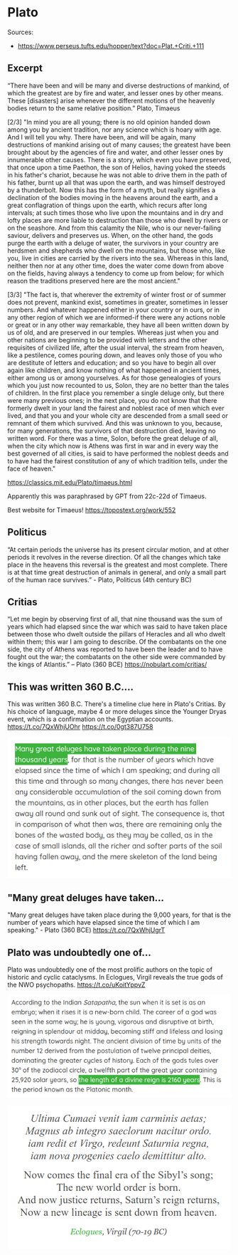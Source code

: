 # Plato

Sources:
- https://www.perseus.tufts.edu/hopper/text?doc=Plat.+Criti.+111

## Excerpt

“There have been and will be many and diverse destructions of mankind, of which the greatest are by fire and water, and lesser ones by other means. These [disasters] arise whenever the different motions of the heavenly bodies return to the same relative position.” Plato, Timaeus

[2/3] "In mind you are all young; there is no old opinion handed down among you by ancient tradition, nor any science which is hoary with age. And I will tell you why. There have been, and will be again, many destructions of mankind arising out of many causes; the greatest have been brought about by the agencies of fire and water, and other lesser ones by innumerable other causes. There is a story, which even you have preserved, that once upon a time Paethon, the son of Helios, having yoked the steeds in his father's chariot, because he was not able to drive them in the path of his father, burnt up all that was upon the earth, and was himself destroyed by a thunderbolt. Now this has the form of a myth, but really signifies a declination of the bodies moving in the heavens around the earth, and a great conflagration of things upon the earth, which recurs after long intervals; at such times those who live upon the mountains and in dry and lofty places are more liable to destruction than those who dwell by rivers or on the seashore. And from this calamity the Nile, who is our never-failing saviour, delivers and preserves us. When, on the other hand, the gods purge the earth with a deluge of water, the survivors in your country are herdsmen and shepherds who dwell on the mountains, but those who, like you, live in cities are carried by the rivers into the sea. Whereas in this land, neither then nor at any other time, does the water come down from above on the fields, having always a tendency to come up from below; for which reason the traditions preserved here are the most ancient."

[3/3] "The fact is, that wherever the extremity of winter frost or of summer does not prevent, mankind exist, sometimes in greater, sometimes in lesser numbers. And whatever happened either in your country or in ours, or in any other region of which we are informed-if there were any actions noble or great or in any other way remarkable, they have all been written down by us of old, and are preserved in our temples. Whereas just when you and other nations are beginning to be provided with letters and the other requisites of civilized life, after the usual interval, the stream from heaven, like a pestilence, comes pouring down, and leaves only those of you who are destitute of letters and education; and so you have to begin all over again like children, and know nothing of what happened in ancient times, either among us or among yourselves. As for those genealogies of yours which you just now recounted to us, Solon, they are no better than the tales of children. In the first place you remember a single deluge only, but there were many previous ones; in the next place, you do not know that there formerly dwelt in your land the fairest and noblest race of men which ever lived, and that you and your whole city are descended from a small seed or remnant of them which survived. And this was unknown to you, because, for many generations, the survivors of that destruction died, leaving no written word. For there was a time, Solon, before the great deluge of all, when the city which now is Athens was first in war and in every way the best governed of all cities, is said to have performed the noblest deeds and to have had the fairest constitution of any of which tradition tells, under the face of heaven."

https://classics.mit.edu/Plato/timaeus.html

Apparently this was paraphrased by GPT from 22c-22d of Timaeus.

Best website for Timaeus! https://topostext.org/work/552

## Politicus

“At certain periods the universe has its present circular motion, and at other periods it revolves in the reverse direction. Of all the changes which take place in the heavens this reversal is the greatest and most complete. There is at that time great destruction of animals in general, and only a small part of the human race survives.” - Plato, Politicus (4th century BC)

## Critias

“Let me begin by observing first of all, that nine thousand was the sum of years which had elapsed since the war which was said to have taken place between those who dwelt outside the pillars of Heracles and all who dwelt within them; this war I am going to describe. Of the combatants on the one side, the city of Athens was reported to have been the leader and to have fought out the war; the combatants on the other side were commanded by the kings of Atlantis.” – Plato (360 BCE)
https://nobulart.com/critias/

## This was written 360 B.C....

This was written 360 B.C. There's a timeline clue here in Plato's Critias. By his choice of language, maybe 4 or more deluges since the Younger Dryas event, which is a confirmation on the Egyptian accounts. https://t.co/7QxWhjUOhr https://t.co/0gt387U758

![](img/1802855556958543981-GQUHbypXcAABhNP.png)

## "Many great deluges have taken...

"Many great deluges have taken place during the 9,000 years, for that is the number of years which have elapsed since the time of which I am speaking." - Plato (360 BCE) https://t.co/7QxWhjUgrT

## Plato was undoubtedly one of...

Plato was undoubtedly one of the most prolific authors on the topic of historic and cyclic cataclysms. In Eclogues, Virgil reveals the true gods of the NWO psychopaths. https://t.co/uKoitYppvZ

![](img/1801593144443543959-GQCLWyKW0AAFz3U.png)

![](img/1801593144443543959-GQCLYDdXoAACwVM.png)